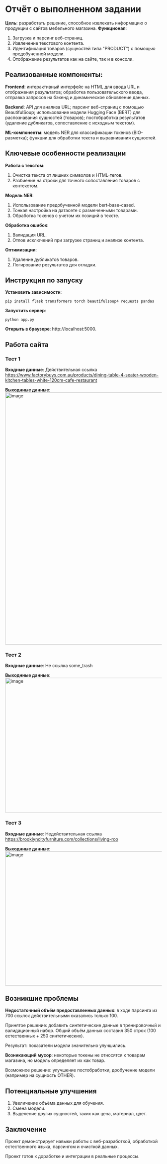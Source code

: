 # Отчёт о выполненном задании
**Цель**: разработать решение, способное извлекать информацию о продукции с сайтов мебельного магазина.
**Функционал**: 
1. Загрузка и парсинг веб-страниц.
2. Извлечение текстового контента.
3. Идентификация товаров (сущностей типа "PRODUCT") с помощью предобученной модели.
4. Отображение результатов как на сайте, так и в консоли.
## Реализованные компоненты:
**Frontend**: интерактивный интерфейс на HTML для ввода URL и отображения результатов; обработка пользовательского ввода, отправка запросов на бэкенд и динамическое обновление данных.

**Backend**: API для анализа URL; парсинг веб-страниц с помощью BeautifulSoup; использование модели Hugging Face (BERT) для распознавания сущностей (товаров); постобработка результатов (удаление дубликатов, сопоставление с исходным текстом).

**ML-компоненты**: модель NER для классификации токенов (BIO-разметка); функции для обработки текста и выравнивания сущностей.

## Ключевые особенности реализации
**Работа с текстом**:
1. Очистка текста от лишних символов и HTML-тегов.
2. Разбиение на строки для точного сопоставления товаров с контекстом.

**Модель NER**:
1. Использование предобученной модели bert-base-cased.
2. Тонкая настройка на датасете с размеченными товарами.
3. Обработка токенов с учетом их позиций в тексте.

**Обработка ошибок**:
1. Валидация URL.
2. Отлов исключений при загрузке страниц и анализе контента.

**Оптимизации**:
1. Удаление дубликатов товаров.
2. Логирование результатов для отладки.

## Инструкция по запуску
**Установить зависимости**:

`pip install flask transformers torch beautifulsoup4 requests pandas`

**Запустить сервер**:

`python app.py`

**Открыть в браузере**: http://localhost:5000.

## Работа сайта
### Тест 1
**Входные данные**: Действительная ссылка https://www.factorybuys.com.au/products/dining-table-4-seater-wooden-kitchen-tables-white-120cm-cafe-restaurant

**Выходнные данные**:
<img width="1098" height="810" alt="image" src="https://github.com/user-attachments/assets/5d9cb1eb-8ba8-4135-9029-ad6381f868c0" />

### Тест 2
**Входные данные**: Не ссылка some_trash

**Выходнные данные**:
<img width="1098" height="433" alt="image" src="https://github.com/user-attachments/assets/ae7517f7-bf30-4f53-ab78-35ad7750cd31" />

### Тест 3
**Входные данные**: Недействительная ссылка https://brooklyncityfurniture.com/collections/living-roo

**Выходнные данные**:
<img width="1081" height="431" alt="image" src="https://github.com/user-attachments/assets/72c48df6-b0fa-4787-8a3e-6e957ca19cee" />

## Возникшие проблемы
**Недостаточный объём предоставленных данных**: в ходе парсинга из 700 ссылок действительными оказались только 100.

Принятое решение: добавить синтетические данные в тренировочный и валидационный набор. Общий объём данных составил 350 строк (100 естественных + 250 синтетических).

Результат: показатели модели значительно улучшились.

**Возникающий мусор**: некоторые токены не относятся к товарам магазина, но модель определяет их как товар.

Возможное решение: улучшение постобработки, дообучение модели (например на сущность OTHER).

## Потенциальные улучшения
1. Увеличение объёма данных для обучения.
2. Смена модели.
3. Выделение других сущностей, таких как цена, материал, цвет.

## Заключение
Проект демонстрирует навыки работы с веб-разработкой, обработкой естественного языка, парсингом и очисткой данных.

Проект готов к доработке и интеграции в реальные процессы.
